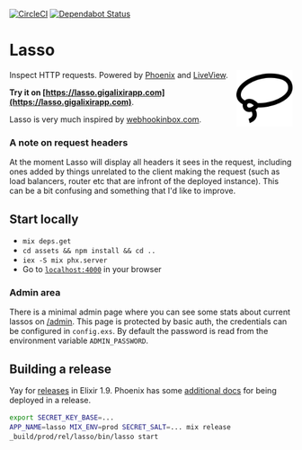 [![CircleCI](https://circleci.com/gh/vorce/lasso.svg?style=svg)](https://circleci.com/gh/vorce/lasso) [![Dependabot Status](https://api.dependabot.com/badges/status?host=github&repo=vorce/lasso)](https://dependabot.com)

# Lasso

<img src="assets/static/images/lasso.svg" width="100" height="100" alt="Lasso logo" align="right" />

Inspect HTTP requests. Powered by [Phoenix](https://phoenixframework.org/) and [LiveView](https://github.com/phoenixframework/phoenix_live_view).

**Try it on [https://lasso.gigalixirapp.com](https://lasso.gigalixirapp.com)**.

Lasso is very much inspired by [webhookinbox.com](http://webhookinbox.com/).

### A note on request headers

At the moment Lasso will display all headers it sees in the request, including ones added by things unrelated to the client making the request (such as load balancers, router etc that are infront of the deployed instance). This can be a bit confusing and something
that I'd like to improve.

## Start locally

- `mix deps.get`
- `cd assets && npm install && cd ..`
- `iex -S mix phx.server`
- Go to [`localhost:4000`](http://localhost:4000) in your browser

### Admin area

There is a minimal admin page where you can see some stats about current lassos on [/admin](http://localhost:4000/admin). This page is protected by basic auth, the credentials can be configured in `config.exs`. By default the password is read from the environment variable `ADMIN_PASSWORD`.

## Building a release

Yay for [releases](https://hexdocs.pm/mix/Mix.Tasks.Release.html) in Elixir 1.9.
Phoenix has some [additional docs](https://github.com/phoenixframework/phoenix/blob/master/guides/deployment/releases.md) for being deployed in a release.

```bash
export SECRET_KEY_BASE=...
APP_NAME=lasso MIX_ENV=prod SECRET_SALT=... mix release
_build/prod/rel/lasso/bin/lasso start
```
